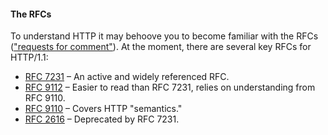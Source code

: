 #### The RFCs
To understand HTTP it may behoove you to become familiar with the RFCs (["requests for comment"](https://en.wikipedia.org/wiki/Request_for_Comments)). At the moment, there are several key RFCs for HTTP/1.1:

- [RFC 7231](https://datatracker.ietf.org/doc/html/rfc7231) – An active and widely referenced RFC.
- [RFC 9112](https://datatracker.ietf.org/doc/html/rfc9112) – Easier to read than RFC 7231, relies on understanding from RFC 9110.
- [RFC 9110](https://datatracker.ietf.org/doc/html/rfc9110) – Covers HTTP "semantics."
- [RFC 2616](https://datatracker.ietf.org/doc/html/rfc2616) – Deprecated by RFC 7231.
